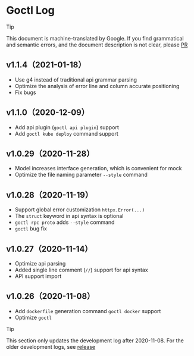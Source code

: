 # Goctl Log
> [!TIP]
> This document is machine-translated by Google. If you find grammatical and semantic errors, and the document description is not clear, please [PR](doc-contibute.md)

## v1.1.4（2021-01-18）
* Use g4 instead of traditional api grammar parsing
* Optimize the analysis of error line and column accurate positioning
* Fix bugs

## v1.1.0（2020-12-09）
* Add api plugin (`goctl api plugin`) support
* Add `goctl kube deploy` command support

## v1.0.29（2020-11-28）
* Model increases interface generation, which is convenient for mock
* Optimize the file naming parameter `--style` command

## v1.0.28（2020-11-19）
* Support global error customization `httpx.Error(...)`
* The `struct` keyword in api syntax is optional
* `goctl rpc proto` adds `--style` command
* `goctl` bug fix

## v1.0.27（2020-11-14）
* Optimize api parsing
* Added single line comment (`//`) support for api syntax
* API support import

## v1.0.26（2020-11-08）
* Add `dockerfile` generation command `goctl docker` support
* Optimize `goctl`


> [!TIP]
> This section only updates the development log after 2020-11-08. For the older development logs, see [release](https://github.com/tal-tech/go-zero/releases)